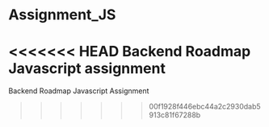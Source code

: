 # Assignment_JS
<<<<<<< HEAD
Backend Roadmap Javascript assignment
=======
Backend Roadmap Javascript Assignment
>>>>>>> 00f1928f446ebc44a2c2930dab5913c81f67288b
